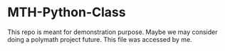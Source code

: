 # MTH-Python-Class
This repo is meant for demonstration purpose. Maybe we may consider doing a polymath project future.
This file was accessed by me.
